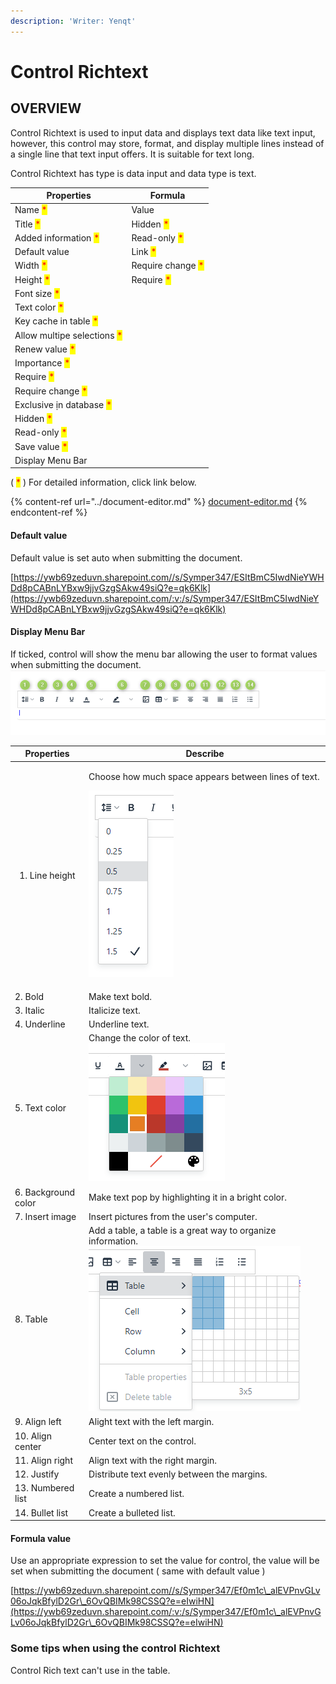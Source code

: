 ```yaml
---
description: 'Writer: Yenqt'
---
```


# Control Richtext

## OVERVIEW

Control Richtext is used to input data and displays text data like text input, however, this control may store, format, and display multiple lines instead of a single line that text input offers. It is suitable for text long.

Control Richtext has type is data input and data type is text.

| Properties                                                  | Formula                                           |
| ----------------------------------------------------------- | ------------------------------------------------- |
| Name <mark style="color:red;">\*</mark>                     | Value                                             |
| Title <mark style="color:red;">\*</mark>                    | Hidden <mark style="color:red;">\*</mark>         |
| Added information <mark style="color:red;">\*</mark>        | Read-only <mark style="color:red;">\*</mark>      |
| Default value                                               | Link <mark style="color:red;">\*</mark>           |
| Width <mark style="color:red;">\*</mark>                    | Require change <mark style="color:red;">\*</mark> |
| Height <mark style="color:red;">\*</mark>                   | Require <mark style="color:red;">\*</mark>        |
| Font size <mark style="color:red;">\*</mark>                |                                                   |
| Text color <mark style="color:red;">\*</mark>               |                                                   |
| Key cache in table <mark style="color:red;">\*</mark>       |                                                   |
| Allow multipe selections <mark style="color:red;">\*</mark> |                                                   |
| Renew value <mark style="color:red;">\*</mark>              |                                                   |
| Importance <mark style="color:red;">\*</mark>               |                                                   |
| Require <mark style="color:red;">\*</mark>                  |                                                   |
| Require change <mark style="color:red;">\*</mark>           |                                                   |
| Exclusive ịn database <mark style="color:red;">\*</mark>    |                                                   |
| Hidden <mark style="color:red;">\*</mark>                   |                                                   |
| Read-only <mark style="color:red;">\*</mark>                |                                                   |
| Save value <mark style="color:red;">\*</mark>               |                                                   |
| Display Menu Bar                                            |                                                   |

( <mark style="color:red;">\*</mark> ) For detailed information, click link below.

{% content-ref url="../document-editor.md" %}
[document-editor.md](../document-editor.md)
{% endcontent-ref %}

#### Default value

Default value is set auto when submitting the document.

[https://ywb69zeduvn.sharepoint.com//s/Symper347/ESItBmC5IwdNieYWHDd8pCABnLYBxw9jjvGzgSAkw49siQ?e=qk6Klk](https://ywb69zeduvn.sharepoint.com/:v:/s/Symper347/ESItBmC5IwdNieYWHDd8pCABnLYBxw9jjvGzgSAkw49siQ?e=qk6Klk)

#### Display Menu Bar

If ticked, control will show the menu bar allowing the user to format values when submitting the document.![](<../../../.gitbook/assets/image (49) (2).png>)

| Properties                    | Describe                                                                                                                      |
| ----------------------------- | ----------------------------------------------------------------------------------------------------------------------------- |
| <ol><li>Line height</li></ol> | <p>Choose how much space appears between lines of text.</p><p><img src="../../../.gitbook/assets/image (100).png" alt=""></p> |
| 2. Bold                       | Make text bold.                                                                                                               |
| 3. Italic                     | Italicize text.                                                                                                               |
| 4. Underline                  | Underline text.                                                                                                               |
| 5. Text color                 | Change the color of text.![](<../../../.gitbook/assets/image (99) (1).png>)                                                   |
| 6. Background color           | Make text pop by highlighting it in a bright color.                                                                           |
| 7. Insert image               | Insert pictures from the user's computer.                                                                                     |
| 8. Table                      | Add a table, a table is a great way to organize information.![](<../../../.gitbook/assets/image (56).png>)                    |
| 9. Align left                 | Alight text with the left margin.                                                                                             |
| 10. Align center              | Center text on the control.                                                                                                   |
| 11. Align right               | Align text with the right margin.                                                                                             |
| 12. Justify                   | Distribute text evenly between the margins.                                                                                   |
| 13. Numbered list             | Create a numbered list.                                                                                                       |
| 14. Bullet list               | Create a bulleted list.                                                                                                       |

#### Formula value

Use an appropriate expression to set the value for control, the value will be set when submitting the document ( same with default value )

[https://ywb69zeduvn.sharepoint.com//s/Symper347/Ef0m1c\_alEVPnvGLv06oJqkBfylD2Gr\_6OvQBIMk98CSSQ?e=eIwiHN](https://ywb69zeduvn.sharepoint.com/:v:/s/Symper347/Ef0m1c\_alEVPnvGLv06oJqkBfylD2Gr\_6OvQBIMk98CSSQ?e=eIwiHN)

### Some tips when using the control Richtext

Control Rich text can't use in the table.
